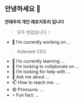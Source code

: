 ## 안녕하세요 👋

**안태우의 개인 레포지토리 입니다**
> 모두 반갑습니다 ✨

- 🔭 I’m currently working on ...
> Aidenteti CDO
- 🌱 I’m currently learning ...
- 👯 I’m looking to collaborate on ...
- 🤔 I’m looking for help with ...
- 💬 Ask me about ...
- 📫 How to reach me: ...
- 😄 Pronouns: ...
- ⚡ Fun fact: ...
